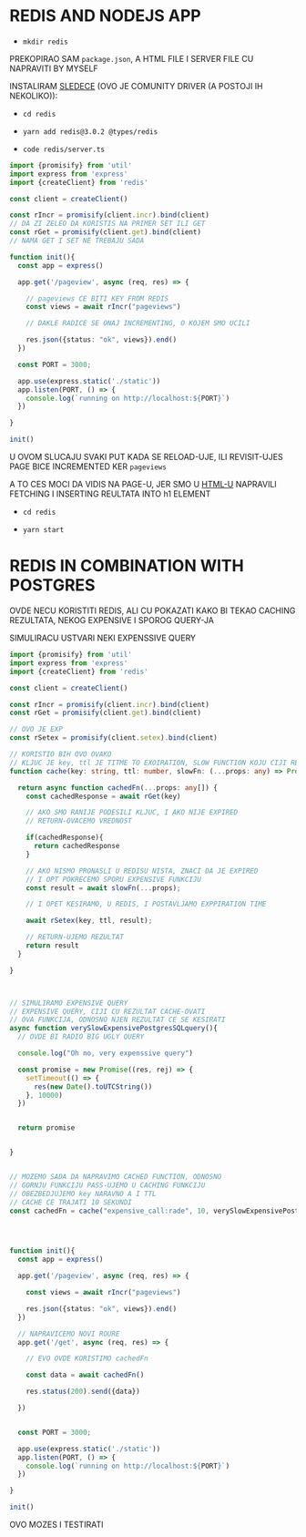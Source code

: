 # REDIS AND NODEJS APP

- `mkdir redis`

PREKOPIRAO SAM `package.json`, A HTML FILE I SERVER FILE CU NAPRAVITI BY MYSELF 

INSTALIRAM [SLEDECE](https://www.npmjs.com/package/redis) (OVO JE COMUNITY DRIVER (A POSTOJI IH NEKOLIKO)):

- `cd redis`

- `yarn add redis@3.0.2 @types/redis`

- `code redis/server.ts`

```ts
import {promisify} from 'util'
import express from 'express'
import {createClient} from 'redis'

const client = createClient()

const rIncr = promisify(client.incr).bind(client)
// DA ZI ZELEO DA KORISTIS NA PRIMER SET ILI GET
const rGet = promisify(client.get).bind(client)
// NAMA GET I SET NE TREBAJU SADA

function init(){
  const app = express()

  app.get('/pageview', async (req, res) => {

    // pageviews CE BITI KEY FROM REDIS
    const views = await rIncr("pageviews")

    // DAKLE RADICE SE ONAJ INCREMENTING, O KOJEM SMO UCILI

    res.json({status: "ok", views}).end()
  })

  const PORT = 3000;

  app.use(express.static('./static'))
  app.listen(PORT, () => {
    console.log(`running on http://localhost:${PORT}`)
  })

}

init()
```

U OVOM SLUCAJU SVAKI PUT KADA SE RELOAD-UJE, ILI REVISIT-UJES PAGE BICE INCREMENTED KER `pageviews`

A TO CES MOCI DA VIDIS NA PAGE-U, JER SMO U [HTML-U](redis/static/index.html) NAPRAVILI FETCHING I INSERTING REULTATA INTO h1 ELEMENT

- `cd redis`

- `yarn start`

# REDIS IN COMBINATION WITH POSTGRES

OVDE NECU KORISTITI REDIS, ALI CU POKAZATI KAKO BI TEKAO CACHING REZULTATA, NEKOG EXPENSIVE I SPOROG QUERY-JA

SIMULIRACU USTVARI NEKI EXPENSSIVE QUERY


```ts
import {promisify} from 'util'
import express from 'express'
import {createClient} from 'redis'

const client = createClient()

const rIncr = promisify(client.incr).bind(client)
const rGet = promisify(client.get).bind(client)

// OVO JE EXP
const rSetex = promisify(client.setex).bind(client)

// KORISTIO BIH OVO OVAKO
// KLJUC JE key, ttl JE TITME TO EXOIRATION, SLOW FUNCTION KOJU CIJI REZULTAT SE CACJHE-UJE 
function cache(key: string, ttl: number, slowFn: (...props: any) => Promise<any>){

  return async function cachedFn(...props: any[]) {
    const cachedResponse = await rGet(key)

    // AKO SMO RANIJE PODESILI KLJUC, I AKO NIJE EXPIRED
    // RETURN-OVACEMO VREDNOST

    if(cachedResponse){
      return cachedResponse
    }

    // AKO NISMO PRONASLI U REDISU NISTA, ZNACI DA JE EXPIRED
    // I OPT POKRECEMO SPORU EXPENSIVE FUNKCIJU
    const result = await slowFn(...props);

    // I OPET KESIRAMO, U REDIS, I POSTAVLJAMO EXPPIRATION TIME

    await rSetex(key, ttl, result);

    // RETURN-UJEMO REZULTAT
    return result
  }

}



// SIMULIRAMO EXPENSIVE QUERY
// EXPENSIVE QUERY, CIJI CU REZULTAT CACHE-OVATI
// OVA FUNKCIJA, ODNOSNO NJEN REZULTAT CE SE KESIRATI
async function verySlowExpensivePostgresSQLquery(){
  // OVDE BI RADIO BIG UGLY QUERY

  console.log("Oh no, very expenssive query")

  const promise = new Promise((res, rej) => {
    setTimeout(() => {
      res(new Date().toUTCString())
    }, 10000)
  })


  return promise


}


// MOZEMO SADA DA NAPRAVIMO CACHED FUNCTION, ODNOSNO
// GORNJU FUNKCIJU PASS-UJEMO U CACHING FUNKCIJU
// OBEZBEDJUJEMO key NARAVNO A I TTL
// CACHE CE TRAJATI 10 SEKUNDI
const cachedFn = cache("expensive_call:rade", 10, verySlowExpensivePostgresSQLquery)




function init(){
  const app = express()

  app.get('/pageview', async (req, res) => {

    const views = await rIncr("pageviews")

    res.json({status: "ok", views}).end()
  })

  // NAPRAVICEMO NOVI ROURE
  app.get('/get', async (req, res) => {

    // EVO OVDE KORISTIMO cachedFn

    const data = await cachedFn()

    res.status(200).send({data})

  })


  const PORT = 3000;

  app.use(express.static('./static'))
  app.listen(PORT, () => {
    console.log(`running on http://localhost:${PORT}`)
  })

}

init()
```

OVO MOZES I TESTIRATI